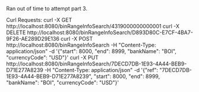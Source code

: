 Ran out of time to attempt part 3.

Curl Requests:
curl -X GET http://localhost:8080/binRangeInfoSearch/4319000000000001
curl -X DELETE http://localhost:8080/binRangeInfoSearch/D893D80C-E7CF-4BA7-9F26-AE289D29E136
curl -X POST http://localhost:8080/binRangeInfoSearch -H "Content-Type: application/json" -d '{"start": 8000, "end": 8999, "bankName": "BOI", "currencyCode": "USD"}'
curl -X PUT http://localhost:8080/binRangeInfoSearch/7DECD7DB-1E93-4A44-BEB9-D71E277A8239 -H "Content-Type: application/json" -d '{"ref": "7DECD7DB-1E93-4A44-BEB9-D71E277A8239", "start": 8000, "end": 8999, "bankName": "BOI", "currencyCode": "USD"}'
